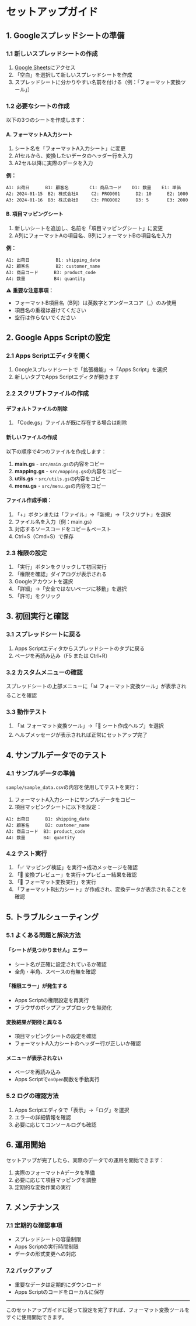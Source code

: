 # セットアップガイド

## 1. Googleスプレッドシートの準備

### 1.1 新しいスプレッドシートの作成

1. [Google Sheets](https://sheets.google.com)にアクセス
2. 「空白」を選択して新しいスプレッドシートを作成
3. スプレッドシートに分かりやすい名前を付ける（例：「フォーマット変換ツール」）

### 1.2 必要なシートの作成

以下の3つのシートを作成します：

#### A. フォーマットA入力シート

1. シート名を「フォーマットA入力シート」に変更
2. A1セルから、変換したいデータのヘッダー行を入力
3. A2セル以降に実際のデータを入力

**例：**
```
A1: 出荷日      B1: 顧客名        C1: 商品コード    D1: 数量    E1: 単価
A2: 2024-01-15  B2: 株式会社A     C2: PROD001      D2: 10      E2: 1000
A3: 2024-01-16  B3: 株式会社B     C3: PROD002      D3: 5       E3: 2000
```

#### B. 項目マッピングシート

1. 新しいシートを追加し、名前を「項目マッピングシート」に変更
2. A列にフォーマットAの項目名、B列にフォーマットBの項目名を入力

**例：**
```
A1: 出荷日          B1: shipping_date
A2: 顧客名          B2: customer_name
A3: 商品コード      B3: product_code
A4: 数量           B4: quantity
```

⚠️ **重要な注意事項：**
- フォーマットB項目名（B列）は英数字とアンダースコア（_）のみ使用
- 項目名の重複は避けてください
- 空行は作らないでください

## 2. Google Apps Scriptの設定

### 2.1 Apps Scriptエディタを開く

1. Googleスプレッドシートで「拡張機能」→「Apps Script」を選択
2. 新しいタブでApps Scriptエディタが開きます

### 2.2 スクリプトファイルの作成

#### デフォルトファイルの削除
1. 「Code.gs」ファイルが既に存在する場合は削除

#### 新しいファイルの作成
以下の順序で4つのファイルを作成します：

1. **main.gs** - `src/main.gs`の内容をコピー
2. **mapping.gs** - `src/mapping.gs`の内容をコピー
3. **utils.gs** - `src/utils.gs`の内容をコピー
4. **menu.gs** - `src/menu.gs`の内容をコピー

#### ファイル作成手順：
1. 「+」ボタンまたは「ファイル」→「新規」→「スクリプト」を選択
2. ファイル名を入力（例：main.gs）
3. 対応するソースコードをコピー＆ペースト
4. Ctrl+S（Cmd+S）で保存

### 2.3 権限の設定

1. 「実行」ボタンをクリックして初回実行
2. 「権限を確認」ダイアログが表示される
3. Googleアカウントを選択
4. 「詳細」→「安全ではないページに移動」を選択
5. 「許可」をクリック

## 3. 初回実行と確認

### 3.1 スプレッドシートに戻る

1. Apps Scriptエディタからスプレッドシートのタブに戻る
2. ページを再読み込み（F5 または Ctrl+R）

### 3.2 カスタムメニューの確認

スプレッドシートの上部メニューに「📊 フォーマット変換ツール」が表示されることを確認

### 3.3 動作テスト

1. 「📊 フォーマット変換ツール」→「📝 シート作成ヘルプ」を選択
2. ヘルプメッセージが表示されれば正常にセットアップ完了

## 4. サンプルデータでのテスト

### 4.1 サンプルデータの準備

`sample/sample_data.csv`の内容を使用してテストを実行：

1. フォーマットA入力シートにサンプルデータをコピー
2. 項目マッピングシートに以下を設定：

```
A1: 出荷日      B1: shipping_date
A2: 顧客名      B2: customer_name
A3: 商品コード  B3: product_code
A4: 数量       B4: quantity
```

### 4.2 テスト実行

1. 「✅ マッピング検証」を実行→成功メッセージを確認
2. 「👀 変換プレビュー」を実行→プレビュー結果を確認
3. 「🔄 フォーマット変換実行」を実行
4. 「フォーマットB出力シート」が作成され、変換データが表示されることを確認

## 5. トラブルシューティング

### 5.1 よくある問題と解決方法

#### 「シートが見つかりません」エラー
- シート名が正確に設定されているか確認
- 全角・半角、スペースの有無を確認

#### 「権限エラー」が発生する
- Apps Scriptの権限設定を再実行
- ブラウザのポップアップブロックを無効化

#### 変換結果が期待と異なる
- 項目マッピングシートの設定を確認
- フォーマットA入力シートのヘッダー行が正しいか確認

#### メニューが表示されない
- ページを再読み込み
- Apps Scriptで`onOpen`関数を手動実行

### 5.2 ログの確認方法

1. Apps Scriptエディタで「表示」→「ログ」を選択
2. エラーの詳細情報を確認
3. 必要に応じてコンソールログも確認

## 6. 運用開始

セットアップが完了したら、実際のデータでの運用を開始できます：

1. 実際のフォーマットAデータを準備
2. 必要に応じて項目マッピングを調整
3. 定期的な変換作業の実行

## 7. メンテナンス

### 7.1 定期的な確認事項

- スプレッドシートの容量制限
- Apps Scriptの実行時間制限
- データの形式変更への対応

### 7.2 バックアップ

- 重要なデータは定期的にダウンロード
- Apps Scriptのコードをローカルに保存

---

このセットアップガイドに従って設定を完了すれば、フォーマット変換ツールをすぐに使用開始できます。
